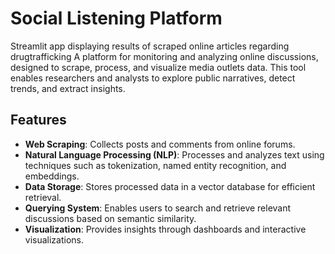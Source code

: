 # Social Listening Platform

 Streamlit app displaying results of scraped online articles regarding drugtrafficking
A platform for monitoring and analyzing online discussions, designed to scrape, process, and visualize media outlets data. This tool enables researchers and analysts to explore public narratives, detect trends, and extract insights.

## Features
- **Web Scraping**: Collects posts and comments from online forums.
- **Natural Language Processing (NLP)**: Processes and analyzes text using techniques such as tokenization, named entity recognition, and embeddings.
- **Data Storage**: Stores processed data in a vector database for efficient retrieval.
- **Querying System**: Enables users to search and retrieve relevant discussions based on semantic similarity.
- **Visualization**: Provides insights through dashboards and interactive visualizations.





